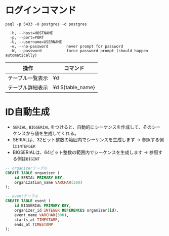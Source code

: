 # ログインコマンド
```
psql -p 5433 -U postgres -d postgres

  -h, --host=HOSTNAME
  -p, --port=PORT
  -U, --username=USERNAME
  -w, --no-password        never prompt for password
  -W, --password           force password prompt (should happen automatically)
```

|操作|コマンド|
|----|----|
|テーブル一覧表示|¥d|
|テーブル詳細表示|¥d ${table_name}|

# ID自動生成
- `SERIAL`, `BIGSERIAL` をつけると、自動的にシーケンスを作成して、そのシーケンスから値を生成してくれる。
- SERIALは、32ビット整数の範囲内でシーケンスを生成します -> 参照する側は`INTERGER`
- BIGSERIALは、64ビット整数の範囲内でシーケンスを生成します -> 参照する側は`BIGINT`

```sql
-- organizerテーブル
CREATE TABLE organizer (
    id SERIAL PRIMARY KEY,
    organization_name VARCHAR(300)
);

-- eventテーブル
CREATE TABLE event (
    id BIGSERIAL PRIMARY KEY,
    organizer_id INTEGER REFERENCES organizer(id),
    event_name VARCHAR(300),
    starts_at TIMESTAMP,
    ends_at TIMESTAMP
);
```
